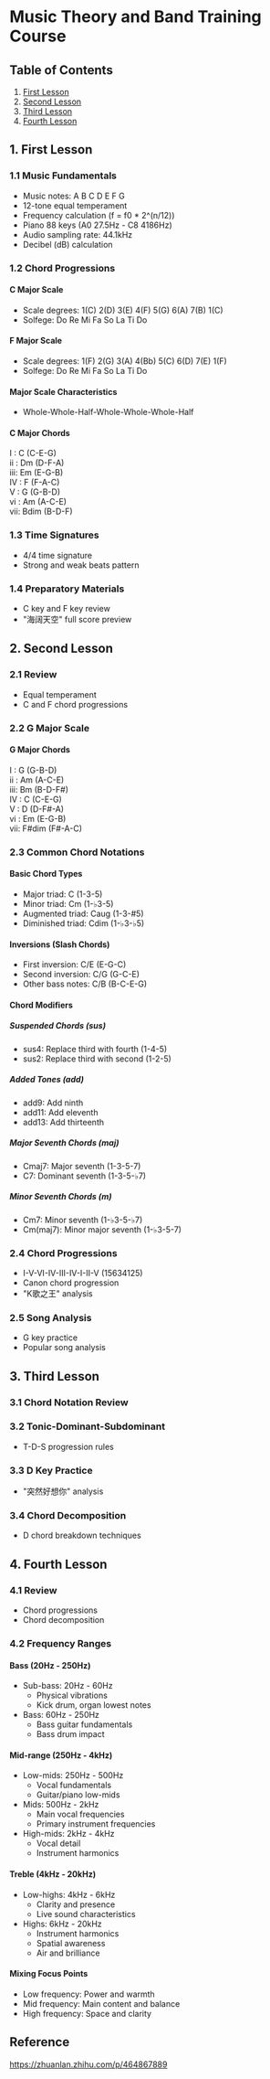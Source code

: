 # Music Theory and Band Training Course

## Table of Contents
1. [First Lesson](#1-first-lesson)
2. [Second Lesson](#2-second-lesson)
3. [Third Lesson](#3-third-lesson)
4. [Fourth Lesson](#4-fourth-lesson)

## 1. First Lesson
### 1.1 Music Fundamentals
- Music notes: A B C D E F G
- 12-tone equal temperament
- Frequency calculation (f = f0 * 2^(n/12))
- Piano 88 keys (A0 27.5Hz - C8 4186Hz)
- Audio sampling rate: 44.1kHz
- Decibel (dB) calculation

### 1.2 Chord Progressions
#### C Major Scale
- Scale degrees: 1(C) 2(D) 3(E) 4(F) 5(G) 6(A) 7(B) 1(C)
- Solfege: Do Re Mi Fa So La Ti Do

#### F Major Scale
- Scale degrees: 1(F) 2(G) 3(A) 4(Bb) 5(C) 6(D) 7(E) 1(F)
- Solfege: Do Re Mi Fa So La Ti Do

#### Major Scale Characteristics
- Whole-Whole-Half-Whole-Whole-Whole-Half

#### C Major Chords
I  : C  (C-E-G)  
ii : Dm (D-F-A)  
iii: Em (E-G-B)  
IV : F  (F-A-C)  
V  : G  (G-B-D)  
vi : Am (A-C-E)  
vii: Bdim (B-D-F)  

### 1.3 Time Signatures
- 4/4 time signature
- Strong and weak beats pattern

### 1.4 Preparatory Materials
- C key and F key review
- "海阔天空" full score preview

## 2. Second Lesson
### 2.1 Review
- Equal temperament
- C and F chord progressions

### 2.2 G Major Scale
#### G Major Chords
I  : G     (G-B-D)  
ii : Am    (A-C-E)  
iii: Bm    (B-D-F#)  
IV : C     (C-E-G)  
V  : D     (D-F#-A)  
vi : Em    (E-G-B)  
vii: F#dim (F#-A-C)  

### 2.3 Common Chord Notations
#### Basic Chord Types
- Major triad: C (1-3-5)
- Minor triad: Cm (1-♭3-5)
- Augmented triad: Caug (1-3-#5)
- Diminished triad: Cdim (1-♭3-♭5)

#### Inversions (Slash Chords)
- First inversion: C/E (E-G-C)
- Second inversion: C/G (G-C-E)
- Other bass notes: C/B (B-C-E-G)

#### Chord Modifiers
##### Suspended Chords (sus)
- sus4: Replace third with fourth (1-4-5)
- sus2: Replace third with second (1-2-5)

##### Added Tones (add)
- add9: Add ninth
- add11: Add eleventh
- add13: Add thirteenth

##### Major Seventh Chords (maj)
- Cmaj7: Major seventh (1-3-5-7)
- C7: Dominant seventh (1-3-5-♭7)

##### Minor Seventh Chords (m)
- Cm7: Minor seventh (1-♭3-5-♭7)
- Cm(maj7): Minor major seventh (1-♭3-5-7)

### 2.4 Chord Progressions
- I-V-VI-IV-III-IV-I-II-V (15634125)
- Canon chord progression
- "K歌之王" analysis

### 2.5 Song Analysis
- G key practice
- Popular song analysis

## 3. Third Lesson
### 3.1 Chord Notation Review

### 3.2 Tonic-Dominant-Subdominant
- T-D-S progression rules

### 3.3 D Key Practice
- "突然好想你" analysis

### 3.4 Chord Decomposition
- D chord breakdown techniques

## 4. Fourth Lesson
### 4.1 Review
- Chord progressions
- Chord decomposition

### 4.2 Frequency Ranges
#### Bass (20Hz - 250Hz)
- Sub-bass: 20Hz - 60Hz
  - Physical vibrations
  - Kick drum, organ lowest notes
- Bass: 60Hz - 250Hz
  - Bass guitar fundamentals
  - Bass drum impact

#### Mid-range (250Hz - 4kHz)
- Low-mids: 250Hz - 500Hz
  - Vocal fundamentals
  - Guitar/piano low-mids
- Mids: 500Hz - 2kHz
  - Main vocal frequencies
  - Primary instrument frequencies
- High-mids: 2kHz - 4kHz
  - Vocal detail
  - Instrument harmonics

#### Treble (4kHz - 20kHz)
- Low-highs: 4kHz - 6kHz
  - Clarity and presence
  - Live sound characteristics
- Highs: 6kHz - 20kHz
  - Instrument harmonics
  - Spatial awareness
  - Air and brilliance

#### Mixing Focus Points
- Low frequency: Power and warmth
- Mid frequency: Main content and balance
- High frequency: Space and clarity

## Reference
https://zhuanlan.zhihu.com/p/464867889
